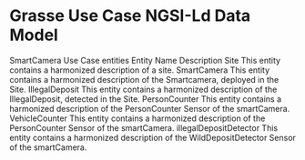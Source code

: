 # Grasse Use Case NGSI-Ld Data Model



SmartCamera Use Case entities
Entity Name	        Description
Site	                This entity contains a harmonized description of a site.
SmartCamera	        This entity contains a harmonized description of the Smartcamera, deployed in the Site.
IllegalDeposit	        This entity contains a harmonized description of the IllegalDeposit, detected in the Site.
PersonCounter	        This entity contains a harmonized description of the PersonCounter Sensor of the smartCamera.
VehicleCounter	        This entity contains a harmonized description of the PersonCounter Sensor of the smartCamera.
illegalDepositDetector	This entity contains a harmonized description of the WildDepositDetector Sensor of the smartCamera.



